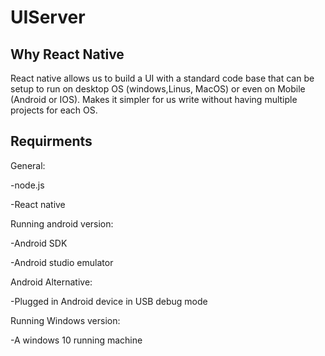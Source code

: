 # UIServer


## Why React Native
React native allows us to build a UI with a standard code base that can be setup to run on desktop OS (windows,Linus, MacOS) or even on Mobile (Android or IOS). Makes it simpler for us write without having multiple projects for each OS. 

## Requirments

General:

-node.js

-React native

Running android version:

-Android SDK

-Android studio emulator

Android Alternative:

-Plugged in Android device in USB debug mode

Running Windows version:

-A windows 10 running machine
